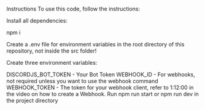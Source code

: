 Instructions
To use this code, follow the instructions:

Install all dependencies:

npm i 

Create a .env file for environment variables in the root directory of this repository, not inside the src folder!

Create three environment variables:

DISCORDJS_BOT_TOKEN - Your Bot Token
WEBHOOK_ID - For webhooks, not required unless you want to use the webhook command
WEBHOOK_TOKEN - The token for your webhook client, refer to 1:12:00 in the video on how to create a Webhook.
Run npm run start or npm run dev in the project directory

